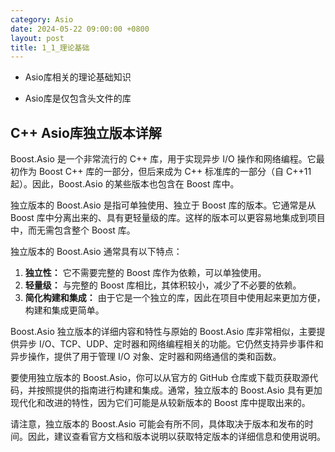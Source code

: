```yaml
---
category: Asio
date: 2024-05-22 09:00:00 +0800
layout: post
title: 1_1_理论基础
---
```


+ Asio库相关的理论基础知识

+ Asio库是仅包含头文件的库

## C++ Asio库独立版本详解

Boost.Asio 是一个非常流行的 C++ 库，用于实现异步 I/O 操作和网络编程。它最初作为 Boost C++ 库的一部分，但后来成为 C++ 标准库的一部分（自 C++11 起）。因此，Boost.Asio 的某些版本也包含在 Boost 库中。

独立版本的 Boost.Asio 是指可单独使用、独立于 Boost 库的版本。它通常是从 Boost 库中分离出来的、具有更轻量级的库。这样的版本可以更容易地集成到项目中，而无需包含整个 Boost 库。

独立版本的 Boost.Asio 通常具有以下特点：

1. **独立性：** 它不需要完整的 Boost 库作为依赖，可以单独使用。
2. **轻量级：** 与完整的 Boost 库相比，其体积较小，减少了不必要的依赖。
3. **简化构建和集成：** 由于它是一个独立的库，因此在项目中使用起来更加方便，构建和集成更简单。

Boost.Asio 独立版本的详细内容和特性与原始的 Boost.Asio 库非常相似，主要提供异步 I/O、TCP、UDP、定时器和网络编程相关的功能。它仍然支持异步事件和异步操作，提供了用于管理 I/O 对象、定时器和网络通信的类和函数。

要使用独立版本的 Boost.Asio，你可以从官方的 GitHub 仓库或下载页获取源代码，并按照提供的指南进行构建和集成。通常，独立版本的 Boost.Asio 具有更加现代化和改进的特性，因为它们可能是从较新版本的 Boost 库中提取出来的。

请注意，独立版本的 Boost.Asio 可能会有所不同，具体取决于版本和发布的时间。因此，建议查看官方文档和版本说明以获取特定版本的详细信息和使用说明。